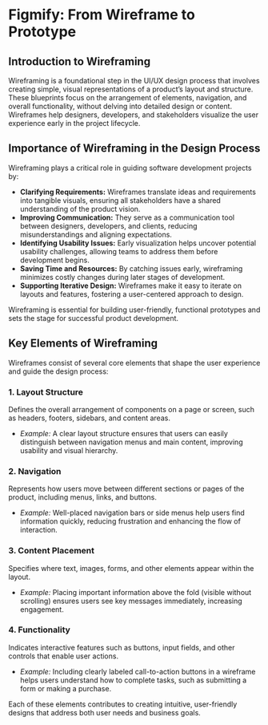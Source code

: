 # Figmify: From Wireframe to Prototype

## Introduction to Wireframing

Wireframing is a foundational step in the UI/UX design process that involves creating simple, visual representations of a product’s layout and structure. These blueprints focus on the arrangement of elements, navigation, and overall functionality, without delving into detailed design or content. Wireframes help designers, developers, and stakeholders visualize the user experience early in the project lifecycle.

## Importance of Wireframing in the Design Process

Wireframing plays a critical role in guiding software development projects by:

- **Clarifying Requirements:** Wireframes translate ideas and requirements into tangible visuals, ensuring all stakeholders have a shared understanding of the product vision.
- **Improving Communication:** They serve as a communication tool between designers, developers, and clients, reducing misunderstandings and aligning expectations.
- **Identifying Usability Issues:** Early visualization helps uncover potential usability challenges, allowing teams to address them before development begins.
- **Saving Time and Resources:** By catching issues early, wireframing minimizes costly changes during later stages of development.
- **Supporting Iterative Design:** Wireframes make it easy to iterate on layouts and features, fostering a user-centered approach to design.

Wireframing is essential for building user-friendly, functional prototypes and sets the stage for successful product development.

## Key Elements of Wireframing

Wireframes consist of several core elements that shape the user experience and guide the design process:

### 1. Layout Structure
Defines the overall arrangement of components on a page or screen, such as headers, footers, sidebars, and content areas.
- *Example:* A clear layout structure ensures that users can easily distinguish between navigation menus and main content, improving usability and visual hierarchy.

### 2. Navigation
Represents how users move between different sections or pages of the product, including menus, links, and buttons.
- *Example:* Well-placed navigation bars or side menus help users find information quickly, reducing frustration and enhancing the flow of interaction.

### 3. Content Placement
Specifies where text, images, forms, and other elements appear within the layout.
- *Example:* Placing important information above the fold (visible without scrolling) ensures users see key messages immediately, increasing engagement.

### 4. Functionality
Indicates interactive features such as buttons, input fields, and other controls that enable user actions.
- *Example:* Including clearly labeled call-to-action buttons in a wireframe helps users understand how to complete tasks, such as submitting a form or making a purchase.

Each of these elements contributes to creating intuitive, user-friendly designs that address both user needs and business goals.